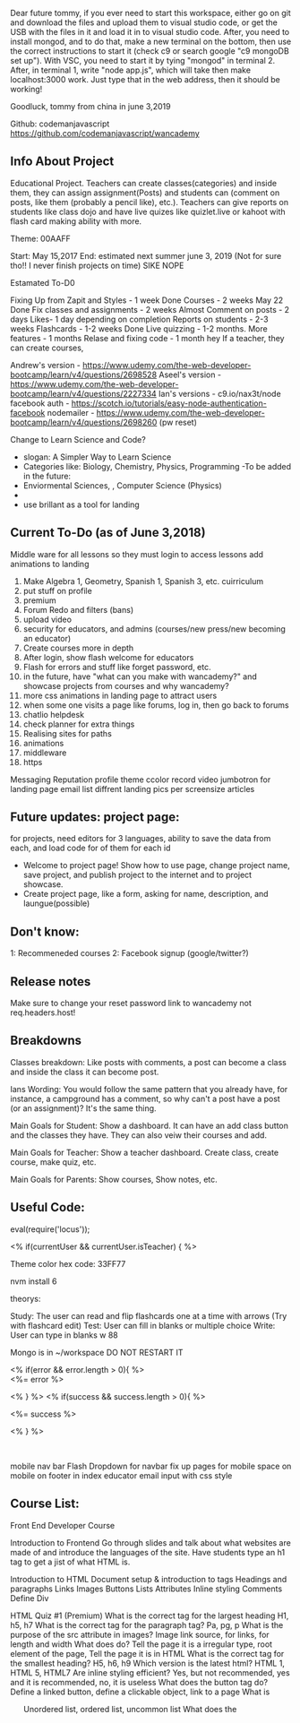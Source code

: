 Dear future tommy, if you ever need to start this workspace, either go on git and download the files and upload them to visual studio code, or get the USB with the files in it and load it in to visual studio code. After, you need to install mongod, and to do that, make a new terminal on the bottom, then use the correct instructions to start it (check c9 or search google "c9 mongoDB set up"). With VSC, you need to start it by tying "mongod" in terminal 2. After, in terminal 1, write "node app.js", which will take then make localhost:3000 work. Just type that in the web address, then it should be working!

Goodluck, tommy from china in june 3,2019

Github: codemanjavascript
https://github.com/codemanjavascript/wancademy

Info About Project
----------------------

Educational Project. Teachers can create classes(categories) and inside them, 
they can assign assignment(Posts) and students can (comment on posts, 
like them (probably a pencil like), etc.). Teachers can give reports on students
like class dojo and have live quizes like quizlet.live or kahoot with flash card 
making ability with more.

Theme: 00AAFF

Start: May 15,2017
End: estimated next summer june 3, 2019 (Not for sure tho!! I never finish projects on time) SIKE NOPE

Estamated To-D0

Fixing Up from Zapit and Styles - 1 week Done
Courses - 2 weeks May 22 Done
Fix classes and assignments - 2 weeks Almost
Comment on posts - 2 days
Likes- 1 day depending on completion
Reports on students - 2-3 weeks
Flashcards - 1-2 weeks Done
Live quizzing - 1-2 months.
More features - 1 months
Relase and fixing code - 1 month
hey
If a teacher, they can create courses, 

Andrew's version - https://www.udemy.com/the-web-developer-bootcamp/learn/v4/questions/2698528
Aseel's version - https://www.udemy.com/the-web-developer-bootcamp/learn/v4/questions/2227334
Ian's versions - c9.io/nax3t/node
facebook auth - https://scotch.io/tutorials/easy-node-authentication-facebook
nodemailer - https://www.udemy.com/the-web-developer-bootcamp/learn/v4/questions/2698260 (pw reset)

Change to Learn Science and Code?
- slogan: A Simpler Way to Learn Science
- Categories like: Biology, Chemistry, Physics, Programming 
-To be added in the future:
- Enviormental Sciences, , Computer Science (Physics)
- 
- use brillant as a tool for landing 

Current To-Do (as of June 3,2018)
----------------------

Middle ware for all lessons so they must login to access lessons
add animations to landing
1) Make Algebra 1, Geometry, Spanish 1, Spanish 3, etc. cuirriculum
2) put stuff on profile
3) premium
4) Forum Redo and filters (bans)
5) upload video
6) security for educators, and admins (courses/new press/new becoming an educator)
7) Create courses more in depth
8) After login, show flash welcome for educators
9) Flash for errors and stuff like forget password, etc.
10) in the future, have "what can you make with wancademy?" and showcase projects from courses and why wancademy?
11) more css animations in landing page to attract users
12) when some one visits a page like forums, log in, then go back to forums
13) chatlio helpdesk
14) check planner for extra things
15) Realising sites for paths
16) animations
17) middleware
18) https

Messaging
Reputation
profile theme ccolor
record video jumbotron for landing page
email list
diffrent landing pics per screensize
articles

Future updates: project page:
---------------
for projects, need editors for 3 languages, ability to save the data from each, and load code for of them for each id
- Welcome to project page! Show how to use page, change project name, save project, and publish project to the internet and to project showcase.
- Create project page, like a form, asking for name, description, and laungue(possible)

Don't know: 
-----------------
1: Recommeneded courses
2: Facebook signup (google/twitter?)

Release notes
------------------------
Make sure to change your reset password link to wancademy not req.headers.host!

Breakdowns
----------------------
Classes breakdown:
Like posts with comments, a post can become a class and 
inside the class it can become post. 

Ians Wording:
You would follow the same pattern that you already have, for instance, 
a campground has a comment, so why can't a post have a post 
(or an assignment)? It's the same thing.

Main Goals for Student:
Show a dashboard. It can have an add class button and the classes they have. They can also veiw their courses and add.

Main Goals for Teacher:
Show a teacher dashboard. Create class, create course, make quiz, etc.

Main Goals for Parents:
Show courses, Show notes, etc. 

Useful Code:
----------------------

eval(require('locus'));

<% if(currentUser && currentUser.isTeacher) { %>

Theme color hex code: 33FF77

nvm install 6

theorys:

Study: The user can read and flip flashcards one at a time with arrows (Try with flashcard edit)
Test: User can fill in blanks or multiple choice
Write: User can type in blanks
w    88

Mongo is in ~/workspace
DO NOT RESTART IT

<div class="container">
  <% if(error && error.length > 0){  %>
  <div class="alert alert-danger">
    <%= error %>
  </div>
  
  <% }  %>
  <% if(success && success.length > 0){  %>
  
  <div class="alert alert-success">
    <%= success %>
  </div>
  
  <% }  %>
</div>

<i class="far fa-square" id="checkbox" style="font-size:23px;"></i> &nbsp;



mobile nav bar
Flash
Dropdown for navbar
fix up pages for mobile
space on mobile on footer in index educator
email input with css style

Course List:
----------------------
Front End Developer Course


Introduction to Frontend
Go through slides and talk about what websites are made of and introduce the languages of the site. Have students type an h1 tag to get a jist of what HTML is.

Introduction to HTML
Document setup & introduction to tags
Headings and paragraphs
Links
Images
Buttons
Lists
Attributes
Inline styling
Comments
Define Div



HTML Quiz #1 (Premium)
What is the correct tag for the largest heading
H1, h5, h7
What is the correct tag for the paragraph tag?
Pa, pg, p
What is the purpose of the src attribute in images?
Image link source, for links, for length and width
What does <!DOCTYPE html> do?
Tell the page it is a irregular type, root element of the page, Tell the page it is in HTML
What is the correct tag for the smallest heading?
H5, h6, h9
Which version is the latest html?
HTML 1, HTML 5, HTML7
Are inline styling efficient?
Yes, but not recommended, yes and it is recommended, no, it is useless
What does the button tag do?
Define a linked button, define a clickable object, link to a page
What is <ul>
Unordered list, ordered list, uncommon list
What does the <title> tag do?
Define the title of the page, define the title of the heading, define the title of the paragraph

Code Your Portfolio
Introduction to project
Show final result, language used
Headings of the portfolio
Create a short paragraph about oneself
Quickly introduce positioning and position a image next to the paragraph
Create a list of hobbies
Create a footer to social media links

Introduction to CSS
Css Syntax
Element selectors (h1, p, etc)
Id selectors
Class selectors
Referring to more than one class
Specific class types (p.class)
Grouping classes
Css Comments
Colors
Borders
RGB, Hex (More in depth with saturation etc. in intermediate)
Backgrounds
Margin, padding, floats
Box model
Fonts and text styles
Text alignment


CSS Quiz #1 (Premium)
What does the element selectors do?
Selects all the elements in that group, selects the classes, selects the id
What is the correct color hex for black?
#00FF00 #000000 #FF0000
What is the correct syntax to change font?
Font-size:50px; , Fontsize:50px; , Size: 50px;
What is the purpose for “text-align:center”?
To align the text vertically centered, to align the text in the center and vertically, to align the text in horizontally centered
What is the main difference of RGB and Hex?
Rgb consists of 3 numbers and Hex is in #000000 format, Rgb is in #000000 format and Hex consists of 3 numbers, Rbg is in #000000 format and rbg is one word

How do you specify a class?
Such as .class, such as #class, such as - class
How do you specify an ID?
Such as .id, such as -id, such as #id

Design a blog
Introduction to project (Bootstrap)
Show final project
HTML Layout
Quick Introduction to Bootstrap and installment
Columns, jumbotrons, etc.
CSS Part
Navbar, Jumbotron styling, thumbnails, logo
Photo installations (Plane photos?)
Google Fonts
Font awesome

Extra Course:
RWD

Introduction to Javascript
Introduction to get element by ID and syntax
Inner Html
Double vs single quotes
Working Switch!
CSS and photo (on and off)
Add Javascript
Hide and Show HTML Elements
Script tag and where to put it
External files and advantages
Alert and console.log
Statements in math(Operators)
Semicolons
Line breaks
Codeblocks
Variables and basic syntax (assignments; use computer example(car))
Comments
Comparisons, logical, boolean, 
Data Type
Functions




JS Quiz #1 (Premium)
What are variables?
Container for storing data, container to store classes, container to store functions
What are functions?
Code designed for different tasks, Code to store variables, Code designed to perform a specific task,
What is the multiplication symbol in javascript?
X, x, *
What is the division symbol in javascript?
/D, ÷, /
What can be encapsulate a string?
‘String’, *String*, .String.
What is a correct Camel Case variable?
camelcase, CAMELCASE, camelCase

Word Game Adventure
Introduction to project
Show final result
Introduction to conditions (Switch and regular)
Introduction to booleans
Introduction to comparisons
Introduction to loops
While
Break
Start foundation of project
Closing after completion

Counting Game
Introduction to project
Show final project
HTML
Title, content,up and down counter
CSS Style
JS Function
Up and Down Counter
Number turns green if counted to specific number

jQuery 
Introduction to language and it’s uses
How it will help in development 
Show a basic example on what jQuery can do and it’s syntax
Prerequisites
Installment (CDN)
Basic Syntax and use hide example
Document.ready 
Selectors: Id, Class, Element selectors
Commonly used events
Hide and show quick project
Toggle
Introduction to DOM Manipulation
Define Dom
Text, html, and val
Attr
Ending and sources to get more practice



Bootstrap 4 
What is bootstrap?
Projects using bootstrap
CDN or download installment
Grip basics
Basic bootstrap typography
Image types
Jumbotron and styling
Bootstrap alerts
Bootstrap buttons
Fontawesome installment and use
Navbar
Dropdowns
Forms
Show bootstrap 4 website and wish good luck


Intermediate Html (Premium)
Review from beginner HTML
In Depth image attributes 
In depth link attributes
Tables
Blocks, Spans
Iframes and attributes
File paths
Meta Tags

Website layout: Dog Store (Premium)
Introduction to project
Show final project
Bootstrap Jumbotron full page
Jumbotron image
Nav bar
Logo
Heading on jumbotron
Subheading and buttons
Layout of Carousel
Layout of Thumbnails and products
Footer


Html Quiz #2 (Premium)
What does target="_blank" do in a link?
Opens the link on the same page, open the link on an another page, opens it in a full body window

What does alt="" do in a image?
The source of the image, an alternate text to the image, specifies the height/altitude of the image
Does HTML allow GIFs?
Yes, No
What defines a table tag?
<tb>, <tabl>, <table>
What defines a row on a table?
<tb>, <tr>, <td>
What are block elements?
Display value of that element, changes the size of element, defines a section of a document
What are span elements?
Defines sections of the documents, Defines inline sections of the documents, defines whole section of document
What is the tag for iframe?
<iframe>, <ifr>, <frame>

Intermediate CSS (Premium)
Positions
Static
Relative
Fixed
Absolute
Sticky
Overflow
Floats
In-line blocks
Pseudo classes
Most important ones and examples
Opacity
Forms In-Depth
Counters
Units




Design: Website layout: Dog Store (Premium)
Heading Styling
Sub-heading Styling
Button fixing
Logo
Photos for products
Description for products
Buttons for products
Photos for carousel
Footer design
Animations using animate.css

CSS Quiz #2 (Premium)
What does a fixed position do?
Stays the same position, moves with the scroll, positioned normally
What does overflow:hidden do?
Show the whole body, when scrolled, the page scrolls, Hide the overflow of the body
What does the property float do?
Specifies how an element should float, specifies how an element will be on the screen, specifies the spacing of the content
What is the difference of inline and inline block?
It allows the height to be changed, it allowed the width to be changed, it allows the height and width to be changed
What does opacity do to a image?
Make it contrast more, Make it transparent more, make it blur more
What are pseudo classes?
Define a special state of an element, define animations of an element, define the colors of pseudo classes.
What does p:hover{color:blue;} mean?
When hovering over headings, the color turns blue, When hovering over paragraphs, the background turns blue , When hovering over paragraphs, the color turns blue
Can a pseudo class have multiple elements?
Yes, No

Intermediate JS(Premium)
Introduction to object oriented programming
Car example
Events Review
Strings Review
Number and bits review
Introduction to arrays
Accessing them
Creating them
Looping and adding
Array Methods
Sorting Arrays
Javascript dates and methods
Lead to optional courses in /courses tab

Optional Extra Courses:
Math Javascript (recommended for algebra 2 and above)
Javascript Randoms
Booleans

Js Quiz #2 (Premium)
What are objects in javascript?
Assigned properties and methods, pictures of moving objects done with javascript, Assigned variables and arrays
What does onclick="displayDate()"  do in a button tag when clicked?
Run the script, Run the button functions, Run the displayDate() function 
Can strings store numbers and special characters?
Yes, No
Do strings alway need quotes?
Yes, No
What can Javascript Numbers be?
Whole numbers, Fractional Numbers, Decimals, Whole and Fractional Numbers
What does toFixed(0) do?
Rounds that number to 2 decimal places, Rounds that number to a whole number, Round that number to 1 decimal place
What is the purpose of an array?
To store multiple variables, to store multiple numbers, To store multiple values (Variables, numbers, etc.)

Advanced Html (Premium)
Responsive site properties
Computer Code
Entities
Charsets
XHTML
HTML5 Support

Optional Courses:
Graphics and canvas
Media (Videos)
APIs 

Netflix Clone layout (WatchIT): HTML  (Premium)
Introduction to project WatchIT
Analysis of Netflix logged in page
Create Navbar
Create “Whos watching?” heading
Crete boxes for profiles
Button for manage profiles

Create nav bar for home page
Create Jumbotron and video background
Popular of WatchIt and provide fake thumbnails of movies

Html Quiz #3 (Premium)
What does max with 70% do?
Scales down from 70% responsively but never up, Scales up from 70% responsively but never down, Scales up and down from 70% responsively
What does the vw unit mean?
 viewport height, viewport weight, Viewport width
How can <kbd> be used?
Keyboard input, Program Output, Console Output
What font does <samp> display?
Arial, Monospace, Proxima Nova
Can <var> be used for mathematical expressions?
Yes, no
How is <pre> used?
Preformatted Text, Preformatted body, Preformatted Fonts
What are entities?
Reserved Characters, Special Characters, Emojis
What is the entity for space?
&nbsp, &amp, &lt
What are charsets?
Characters set to a page, emoji count of a page, Allows to the page to have emojis
Is XHTML an extension to html?
Yes, no

Advanced CSS (Premium)
Rounded Corners 
Border Radius
Borders 
In-depth background
In-depth colors
Creating gradients
Shadow Effects
Text Effects
Transformation
Transitions
Animations and keyframes
Image styling
Pagination
Flex Box

Netflix Clone layout: CSS (Premium)
Style Navbar black
Whos Watching styling
Boxes and images for profiles and names
Add profile
Manage profile button styling
Home page navbar styling
Jumbotron Video styling
Video addition background trailer
Add in images for the thumbnails
Add carousels

CSS Quiz #3 (Premium)
What does border radius mean?
Defines the width of the border of an image, Defines the height of the border of an image, Defines the radius of the border of an image
Can you specify border radius for each corners?
Yes, no
What does background-origin do?
Where the background image is positioned, Sets the background image in the origin, The size of the background image
What does HSL Mean?
Hue, Saturation, Lightness, Hue, Stress light, Lightness, Hue Saturation, Light colors
What are linear gradients?
Gradients from bottom to high, high to bottom, left to right 
What does word wrap do?
Makes text fit better, makes text all in one line, Makes text all in one column
The transalate make the object larger?
Yes, No
What does font-weight: bold;do?
Makes the font bold, makes the font 200, makes the font light
Advanced JS(Premium)
Javascript Errors
Throw and Catch
Scopes
Global and Local
Hoistings
Strict Mode
This keyword
Let
Const
Introduction to debugging
Versions

Extra Courses:
Debugging
AJAX
JSON
BOM

Netflix Clone layout: JS and animations (Premium)
Show them projects relating to javascript
Finalize the WatchIT Project
Add animations
Hover
Buttons
Etc.

Js Quiz #3 (Premium)
What does the try statement do?
Define a block of code to be tested for errors during execution,  Define a block of code if an error occurs during a try statement, stops program and generates an error message
Can a Global scope access a local scope? 
Yes, No
Can you use undeclared variables in strict mode?
Yes, No
How can you declare strict mode?
“Use strict”, strictOn, var strictUse = on;
What is this?
 Refers to the owner of the function, refers to the child of the function, refers to its own function
What is debugging?
Process of finding, testing, and fixing code, The process of finding new code, the process of collaborating with programmers


Back End Developer Course (TBD after Front-End)
(Meant for after front-end course)

Introduction to Backend
Show video and a quick quiz
What is HTTP and HTTPS?
Quick Overview into code we are working with
Introduction to node.js, and ejs and express work
Form submission
Introduction to a code editor (TBD)

Basic backend quiz (Premium)

Code editor setup

Terminal Setup and Command Line Usage 

Terminal Setup and Command Line usage quiz (Premium)

Introduction to Node.js
Npm
Packages
Node.js Quiz #1


Introduction to Frameworks (Express) (Premium)
Different requests, and basics
Express Quiz #1

Introduction to databases (MongoDB) (Premium)
MongoDB Quiz #1

In Depth and comprehensive project (Youtube Clone) (Premium)
Different routes
Incorporate HTML, CSS, Javascript and Animations
Authentication (Links to fb, google, twitter) Local
Models and Routes
Cleaning up code
CRUD
Deploying

Wrap up

Design Developer Course
(Option to Skip to Design Projects)

Introduction to Frontend
Go through slides and talk about what websites are made of and introduce the languages of the site. Have students type an h1 tag to get a jist of what HTML is.

Introduction to HTML
Document setup & introduction to tags
Headings and paragraphs
Links
Images
Buttons
Lists
Attributes
Inline styling
Comments
Define Div



HTML Quiz #1 (Premium)
What is the correct tag for the largest heading
H1, h5, h7
What is the correct tag for the paragraph tag?
Pa, pg, p
What is the purpose of the src attribute in images?
Image link source, for links, for length and width
What does <!DOCTYPE html> do?
Tell the page it is a irregular type, root element of the page, Tell the page it is in HTML
What is the correct tag for the smallest heading?
H5, h6, h9
Which version is the latest html?
HTML 1, HTML 5, HTML7
Are inline styling efficient?
Yes, but not recommended, yes and it is recommended, no, it is useless
What does the button tag do?
Define a linked button, define a clickable object, link to a page
What is <ul>
Unordered list, ordered list, uncommon list
What does the <title> tag do?
Define the title of the page, define the title of the heading, define the title of the paragraph

Code Your Portfolio
Introduction to project
Show final result, language used
Headings of the portfolio
Create a short paragraph about oneself
Quickly introduce positioning and position a image next to the paragraph
Create a list of hobbies
Create a footer to social media links

Introduction to CSS
Css Syntax
Element selectors (h1, p, etc)
Id selectors
Class selectors
Referring to more than one class
Specific class types (p.class)
Grouping classes
Css Comments
Colors
Borders
RGB, Hex (More in depth with saturation etc. in intermediate)
Backgrounds
Margin, padding, floats
Box model
Fonts and text styles
Text alignment


CSS Quiz #1 (Premium)
What does the element selectors do?
Selects all the elements in that group, selects the classes, selects the id
What is the correct color hex for black?
#00FF00 #000000 #FF0000
What is the correct syntax to change font?
Font-size:50px; , Fontsize:50px; , Size: 50px;
What is the purpose for “text-align:center”?
To align the text vertically centered, to align the text in the center and vertically, to align the text in horizontally centered
What is the main difference of RGB and Hex?
Rgb consists of 3 numbers and Hex is in #000000 format, Rgb is in #000000 format and Hex consists of 3 numbers, Rbg is in #000000 format and rbg is one word

How do you specify a class?
Such as .class, such as #class, such as - class
How do you specify an ID?
Such as .id, such as -id, such as #id

Design a blog
Introduction to project (Bootstrap)
Show final project
HTML Layout
Quick Introduction to Bootstrap and installment
Columns, jumbotrons, etc.
CSS Part
Navbar, Jumbotron styling, thumbnails, logo
Photo installations (Plane photos?)
Google Fonts
Font awesome

Extra Course:
RWD

Introduction to Javascript
Introduction to get element by ID and syntax
Inner Html
Double vs single quotes
Working Switch!
CSS and photo (on and off)
Add Javascript
Hide and Show HTML Elements
Script tag and where to put it
External files and advantages
Alert and console.log
Statements in math(Operators)
Semicolons
Line breaks
Codeblocks
Variables and basic syntax (assignments; use computer example(car))
Comments
Comparisons, logical, boolean, 
Data Type
Functions




JS Quiz #1 (Premium)
What are variables?
Container for storing data, container to store classes, container to store functions
What are functions?
Code designed for different tasks, Code to store variables, Code designed to perform a specific task,
What is the multiplication symbol in javascript?
X, x, *
What is the division symbol in javascript?
/D, ÷, /
What can be encapsulate a string?
‘String’, *String*, .String.
What is a correct Camel Case variable?
camelcase, CAMELCASE, camelCase

Word Game Adventure
Introduction to project
Show final result
Introduction to conditions (Switch and regular)
Introduction to booleans
Introduction to comparisons
Introduction to loops
While
Break
Start foundation of project
Closing after completion

Counting Game
Introduction to project
Show final project
HTML
Title, content,up and down counter
CSS Style
JS Function
Up and Down Counter
Number turns green if counted to specific number

jQuery 
Introduction to language and it’s uses
How it will help in development 
Show a basic example on what jQuery can do and it’s syntax
Prerequisites
Installment (CDN)
Basic Syntax and use hide example
Document.ready 
Selectors: Id, Class, Element selectors
Commonly used events
Hide and show quick project
Toggle
Introduction to DOM Manipulation
Define Dom
Text, html, and val
Attr
Ending and sources to get more practice



Bootstrap 4 
What is bootstrap?
Projects using bootstrap
CDN or download installment
Grip basics
Basic bootstrap typography
Image types
Jumbotron and styling
Bootstrap alerts
Bootstrap buttons
Fontawesome installment and use
Navbar
Dropdowns
Forms
Show bootstrap 4 website and wish good luck


Intermediate Html (Premium)
Review from beginner HTML
In Depth image attributes 
In depth link attributes
Tables
Blocks, Spans
Iframes and attributes
File paths
Meta Tags

Website layout: Dog Store (Premium)
Introduction to project
Show final project
Bootstrap Jumbotron full page
Jumbotron image
Nav bar
Logo
Heading on jumbotron
Subheading and buttons
Layout of Carousel
Layout of Thumbnails and products
Footer


Html Quiz #2 (Premium)
What does target="_blank" do in a link?
Opens the link on the same page, open the link on an another page, opens it in a full body window

What does alt="" do in a image?
The source of the image, an alternate text to the image, specifies the height/altitude of the image
Does HTML allow GIFs?
Yes, No
What defines a table tag?
<tb>, <tabl>, <table>
What defines a row on a table?
<tb>, <tr>, <td>
What are block elements?
Display value of that element, changes the size of element, defines a section of a document
What are span elements?
Defines sections of the documents, Defines inline sections of the documents, defines whole section of document
What is the tag for iframe?
<iframe>, <ifr>, <frame>

Intermediate CSS (Premium)
Positions
Static
Relative
Fixed
Absolute
Sticky
Overflow
Floats
In-line blocks
Pseudo classes
Most important ones and examples
Opacity
Forms In-Depth
Counters
Units




Design: Website layout: Dog Store (Premium)
Heading Styling
Sub-heading Styling
Button fixing
Logo
Photos for products
Description for products
Buttons for products
Photos for carousel
Footer design
Animations using animate.css

CSS Quiz #2 (Premium)
What does a fixed position do?
Stays the same position, moves with the scroll, positioned normally
What does overflow:hidden do?
Show the whole body, when scrolled, the page scrolls, Hide the overflow of the body
What does the property float do?
Specifies how an element should float, specifies how an element will be on the screen, specifies the spacing of the content
What is the difference of inline and inline block?
It allows the height to be changed, it allowed the width to be changed, it allows the height and width to be changed
What does opacity do to a image?
Make it contrast more, Make it transparent more, make it blur more
What are pseudo classes?
Define a special state of an element, define animations of an element, define the colors of pseudo classes.
What does p:hover{color:blue;} mean?
When hovering over headings, the color turns blue, When hovering over paragraphs, the background turns blue , When hovering over paragraphs, the color turns blue
Can a pseudo class have multiple elements?
Yes, No

Intermediate JS(Premium)
Introduction to object oriented programming
Car example
Events Review
Strings Review
Number and bits review
Introduction to arrays
Accessing them
Creating them
Looping and adding
Array Methods
Sorting Arrays
Javascript dates and methods
Lead to optional courses in /courses tab

Optional Extra Courses:
Math Javascript (recommended for algebra 2 and above)
Javascript Randoms
Booleans

Js Quiz #2 (Premium)
What are objects in javascript?
Assigned properties and methods, pictures of moving objects done with javascript, Assigned variables and arrays
What does onclick="displayDate()"  do in a button tag when clicked?
Run the script, Run the button functions, Run the displayDate() function 
Can strings store numbers and special characters?
Yes, No
Do strings alway need quotes?
Yes, No
What can Javascript Numbers be?
Whole numbers, Fractional Numbers, Decimals, Whole and Fractional Numbers
What does toFixed(0) do?
Rounds that number to 2 decimal places, Rounds that number to a whole number, Round that number to 1 decimal place
What is the purpose of an array?
To store multiple variables, to store multiple numbers, To store multiple values (Variables, numbers, etc.)


----- (Options to skip until here via quiz)

Design Project #1 (Company Website)
Introduction to Graphic Design
Introduction to Logo Creation
Give basic framework and “goals”
Project showcase and criteria and possibly prizes?
Publish work to project showcase
Receive feedback

Design Project #2 (Email Site)
Introduction to flexbox and examples
Give basic framework and “goals”
Project showcase
Publish work to project showcase
Receive feedback

Design Project #3 (Document writer site ie google docs)
Introduction to flexbox and examples
Give basic framework(javascript) and “goals”
Project showcase
Publish work to project showcase
Receive feedback

Game Developer Course
(Option to Skip to Design Projects)

Introduction to Frontend
Go through slides and talk about what websites are made of and introduce the languages of the site. Have students type an h1 tag to get a jist of what HTML is.

Introduction to HTML
Document setup & introduction to tags
Headings and paragraphs
Links
Images
Buttons
Lists
Attributes
Inline styling
Comments
Define Div



HTML Quiz #1 (Premium)
What is the correct tag for the largest heading
H1, h5, h7
What is the correct tag for the paragraph tag?
Pa, pg, p
What is the purpose of the src attribute in images?
Image link source, for links, for length and width
What does <!DOCTYPE html> do?
Tell the page it is a irregular type, root element of the page, Tell the page it is in HTML
What is the correct tag for the smallest heading?
H5, h6, h9
Which version is the latest html?
HTML 1, HTML 5, HTML7
Are inline styling efficient?
Yes, but not recommended, yes and it is recommended, no, it is useless
What does the button tag do?
Define a linked button, define a clickable object, link to a page
What is <ul>
Unordered list, ordered list, uncommon list
What does the <title> tag do?
Define the title of the page, define the title of the heading, define the title of the paragraph

Code Your Portfolio
Introduction to project
Show final result, language used
Headings of the portfolio
Create a short paragraph about oneself
Quickly introduce positioning and position a image next to the paragraph
Create a list of hobbies
Create a footer to social media links

Introduction to CSS
Css Syntax
Element selectors (h1, p, etc)
Id selectors
Class selectors
Referring to more than one class
Specific class types (p.class)
Grouping classes
Css Comments
Colors
Borders
RGB, Hex (More in depth with saturation etc. in intermediate)
Backgrounds
Margin, padding, floats
Box model
Fonts and text styles
Text alignment


CSS Quiz #1 (Premium)
What does the element selectors do?
Selects all the elements in that group, selects the classes, selects the id
What is the correct color hex for black?
#00FF00 #000000 #FF0000
What is the correct syntax to change font?
Font-size:50px; , Fontsize:50px; , Size: 50px;
What is the purpose for “text-align:center”?
To align the text vertically centered, to align the text in the center and vertically, to align the text in horizontally centered
What is the main difference of RGB and Hex?
Rgb consists of 3 numbers and Hex is in #000000 format, Rgb is in #000000 format and Hex consists of 3 numbers, Rbg is in #000000 format and rbg is one word

How do you specify a class?
Such as .class, such as #class, such as - class
How do you specify an ID?
Such as .id, such as -id, such as #id

Design a blog
Introduction to project (Bootstrap)
Show final project
HTML Layout
Quick Introduction to Bootstrap and installment
Columns, jumbotrons, etc.
CSS Part
Navbar, Jumbotron styling, thumbnails, logo
Photo installations (Plane photos?)
Google Fonts
Font awesome

Extra Course:
RWD

Introduction to Javascript
Introduction to get element by ID and syntax
Inner Html
Double vs single quotes
Working Switch!
CSS and photo (on and off)
Add Javascript
Hide and Show HTML Elements
Script tag and where to put it
External files and advantages
Alert and console.log
Statements in math(Operators)
Semicolons
Line breaks
Codeblocks
Variables and basic syntax (assignments; use computer example(car))
Comments
Comparisons, logical, boolean, 
Data Type
Functions




JS Quiz #1 (Premium)
What are variables?
Container for storing data, container to store classes, container to store functions
What are functions?
Code designed for different tasks, Code to store variables, Code designed to perform a specific task,
What is the multiplication symbol in javascript?
X, x, *
What is the division symbol in javascript?
/D, ÷, /
What can be encapsulate a string?
‘String’, *String*, .String.
What is a correct Camel Case variable?
camelcase, CAMELCASE, camelCase

Word Game Adventure
Introduction to project
Show final result
Introduction to conditions (Switch and regular)
Introduction to booleans
Introduction to comparisons
Introduction to loops
While
Break
Start foundation of project
Closing after completion

Counting Game
Introduction to project
Show final project
HTML
Title, content,up and down counter
CSS Style
JS Function
Up and Down Counter
Number turns green if counted to specific number

jQuery 
Introduction to language and it’s uses
How it will help in development 
Show a basic example on what jQuery can do and it’s syntax
Prerequisites
Installment (CDN)
Basic Syntax and use hide example
Document.ready 
Selectors: Id, Class, Element selectors
Commonly used events
Hide and show quick project
Toggle
Introduction to DOM Manipulation
Define Dom
Text, html, and val
Attr
Ending and sources to get more practice



Bootstrap 4 
What is bootstrap?
Projects using bootstrap
CDN or download installment
Grip basics
Basic bootstrap typography
Image types
Jumbotron and styling
Bootstrap alerts
Bootstrap buttons
Fontawesome installment and use
Navbar
Dropdowns
Forms
Show bootstrap 4 website and wish good luck


Intermediate Html (Premium)
Review from beginner HTML
In Depth image attributes 
In depth link attributes
Tables
Blocks, Spans
Iframes and attributes
File paths
Meta Tags

Website layout: Dog Store (Premium)
Introduction to project
Show final project
Bootstrap Jumbotron full page
Jumbotron image
Nav bar
Logo
Heading on jumbotron
Subheading and buttons
Layout of Carousel
Layout of Thumbnails and products
Footer


Html Quiz #2 (Premium)
What does target="_blank" do in a link?
Opens the link on the same page, open the link on an another page, opens it in a full body window

What does alt="" do in a image?
The source of the image, an alternate text to the image, specifies the height/altitude of the image
Does HTML allow GIFs?
Yes, No
What defines a table tag?
<tb>, <tabl>, <table>
What defines a row on a table?
<tb>, <tr>, <td>
What are block elements?
Display value of that element, changes the size of element, defines a section of a document
What are span elements?
Defines sections of the documents, Defines inline sections of the documents, defines whole section of document
What is the tag for iframe?
<iframe>, <ifr>, <frame>

Intermediate CSS (Premium)
Positions
Static
Relative
Fixed
Absolute
Sticky
Overflow
Floats
In-line blocks
Pseudo classes
Most important ones and examples
Opacity
Forms In-Depth
Counters
Units




Design: Website layout: Dog Store (Premium)
Heading Styling
Sub-heading Styling
Button fixing
Logo
Photos for products
Description for products
Buttons for products
Photos for carousel
Footer design
Animations using animate.css

CSS Quiz #2 (Premium)
What does a fixed position do?
Stays the same position, moves with the scroll, positioned normally
What does overflow:hidden do?
Show the whole body, when scrolled, the page scrolls, Hide the overflow of the body
What does the property float do?
Specifies how an element should float, specifies how an element will be on the screen, specifies the spacing of the content
What is the difference of inline and inline block?
It allows the height to be changed, it allowed the width to be changed, it allows the height and width to be changed
What does opacity do to a image?
Make it contrast more, Make it transparent more, make it blur more
What are pseudo classes?
Define a special state of an element, define animations of an element, define the colors of pseudo classes.
What does p:hover{color:blue;} mean?
When hovering over headings, the color turns blue, When hovering over paragraphs, the background turns blue , When hovering over paragraphs, the color turns blue
Can a pseudo class have multiple elements?
Yes, No

Intermediate JS(Premium)
Introduction to object oriented programming
Car example
Events Review
Strings Review
Number and bits review
Introduction to arrays
Accessing them
Creating them
Looping and adding
Array Methods
Sorting Arrays
Javascript dates and methods
Lead to optional courses in /courses tab

Optional Extra Courses:
Math Javascript (recommended for algebra 2 and above)
Javascript Randoms
Booleans

Js Quiz #2 (Premium)
What are objects in javascript?
Assigned properties and methods, pictures of moving objects done with javascript, Assigned variables and arrays
What does onclick="displayDate()"  do in a button tag when clicked?
Run the script, Run the button functions, Run the displayDate() function 
Can strings store numbers and special characters?
Yes, No
Do strings alway need quotes?
Yes, No
What can Javascript Numbers be?
Whole numbers, Fractional Numbers, Decimals, Whole and Fractional Numbers
What does toFixed(0) do?
Rounds that number to 2 decimal places, Rounds that number to a whole number, Round that number to 1 decimal place
What is the purpose of an array?
To store multiple variables, to store multiple numbers, To store multiple values (Variables, numbers, etc.)


----- (Options to skip until here via quiz)

Project #1 (Cookie clicker clone)
Bootstrap grids (In Depth)
Give basic framework and “goals”
Project showcase and criteria and possibly prizes?
Publish work to project showcase
Receive feedback
Project #2 (TBD)
Project #3 (TBD)

Fonts
----
font-family: 'Roboto', sans-serif;
font-family: 'Noto Sans', sans-serif;
font-family: 'Raleway', sans-serif;


Url: www.uberconference.com/adityaagrawal200313 Number: 720-835-5334 Pin: 75182

What was in experiemnt-2 (Old HTML Page)
-------
<% include ./partials/header %> <!-- HEADER PARTIALS -->
<style>
    .jumbotron{
        background:url(https://i.ytimg.com/vi/rQAh3fSDHFs/maxresdefault.jpg);
        height:350px;
    }
    a:hover{
        color:#009BFF;
        transition:0.2s;
    }
</style>

<div class="jumbotron" >
    <br><div style="padding:6px;"></div>
    <h1 style="text-align:center;color:white;font-size:80px;font-weight:700;">Introduction to HTML</h1>
    
    <br>
    <div style="text-align:center;">
      <a class="btn btn-primary btn-lg" style="color:white;">Back to Dashboard</a>
      <a class="btn btn-info btn-lg" style="color:white;">Add to My Courses</a>
    </div>
</div>
<div class="container" style="text-align:left;">
    <h2 style="font-size:30px;font-weight:400;"><i style="font-size:45px;color:#3A3939;" class="fas fa-sort-down one"></i>&nbsp;1) Document and Tags </h2>
    <div style="display:none;" class="two">
        <div style="padding:5px;"></div>
                <p style="font-size:25px;font-weight:300;">In this lesson, you will be introduced with tags and you learn how to declare an HTML document and you'll even do it yourself!</p>
                <div style="padding:5px;"></div>
                <a href="/editor/introductiontohtml/documentandheading" class="btn btn-primary" style="color:white;"> <i class="far fa-play-circle"></i> Start Lesson </a>
           <br><br>
            </div>

    <h2 style="font-size:30px;font-weight:400;"><i style="font-size:45px;color:#3A3939;" class="fas fa-sort-down one1"></i>&nbsp;2) Headings and Paragraphs </h2>
    <div style="display:none;" class="two1">
         <div style="padding:5px;"></div>
                <p style="font-size:25px;font-weight:300;">In this lesson, you will be introduced with tags and you learn how to declare an HTML document and you'll even do it yourself!</p>
                <div style="padding:5px;"></div>
                <a class="btn btn-primary" style="color:white;"> <i class="far fa-play-circle"></i> Start Lesson </a>
            <br><br>
            </div>
            
     <h2 style="font-size:30px;font-weight:400;"><i style="font-size:45px;color:#3A3939;" class="fas fa-sort-down one2"></i>&nbsp;3) Introduction to Links </h2>
    <div style="display:none;" class="two2">
         <div style="padding:5px;"></div>
                <p style="font-size:25px;font-weight:300;">In this lesson, you will be introduced with tags and you learn how to declare an HTML document and you'll even do it yourself!</p>
                <div style="padding:5px;"></div>
                <a class="btn btn-primary" style="color:white;"> <i class="far fa-play-circle"></i> Start Lesson </a>
            <br><br>
            </div>
            
             <h2 style="font-size:30px;font-weight:400;"><i style="font-size:45px;color:#3A3939;" class="fas fa-sort-down one3"></i>&nbsp;4) Introduction to Images </h2>
    <div style="display:none;" class="two3">
         <div style="padding:5px;"></div>
                <p style="font-size:25px;font-weight:300;">In this lesson, you will be introduced with tags and you learn how to declare an HTML document and you'll even do it yourself!</p>
                <div style="padding:5px;"></div>
                <a class="btn btn-primary" style="color:white;"> <i class="far fa-play-circle"></i> Start Lesson </a>
             <br><br>
            </div>
     <h2 style="font-size:30px;font-weight:400;"><i style="font-size:45px;color:#3A3939;" class="fas fa-sort-down one4"></i>&nbsp;5) Introduction to Buttons </h2>
    <div style="display:none;" class="two4">
         <div style="padding:5px;"></div>
                <p style="font-size:25px;font-weight:300;">In this lesson, you will be introduced with tags and you learn how to declare an HTML document and you'll even do it yourself!</p>
                <div style="padding:5px;"></div>
                <a class="btn btn-primary" style="color:white;"> <i class="far fa-play-circle"></i> Start Lesson </a>
             <br><br>
            </div>
            
             <h2 style="font-size:30px;font-weight:400;"><i style="font-size:45px;color:#3A3939;" class="fas fa-sort-down one5"></i>&nbsp;6) Introduction to Lists </h2>
    <div style="display:none;" class="two5">
         <div style="padding:5px;"></div>
                <p style="font-size:25px;font-weight:300;">In this lesson, you will be introduced with tags and you learn how to declare an HTML document and you'll even do it yourself!</p>
                <div style="padding:5px;"></div>
                <a class="btn btn-primary" style="color:white;"> <i class="far fa-play-circle"></i> Start Lesson </a>
             <br><br>
            </div>
            
             <h2 style="font-size:30px;font-weight:400;"><i style="font-size:45px;color:#3A3939;" class="fas fa-sort-down one6"></i>&nbsp;7) Introduction to Attributes </h2>
    <div style="display:none;" class="two6">
         <div style="padding:5px;"></div>
                <p style="font-size:25px;font-weight:300;">In this lesson, you will be introduced with tags and you learn how to declare an HTML document and you'll even do it yourself!</p>
                <div style="padding:5px;"></div>
                <a class="btn btn-primary" style="color:white;"> <i class="far fa-play-circle"></i> Start Lesson </a>
             <br><br>
            </div>
            
             <h2 style="font-size:30px;font-weight:400;"><i style="font-size:45px;color:#3A3939;" class="fas fa-sort-down one7"></i>&nbsp;8) Inline Stylings </h2>
    <div style="display:none;" class="two7">
         <div style="padding:5px;"></div>
                <p style="font-size:25px;font-weight:300;">In this lesson, you will be introduced with tags and you learn how to declare an HTML document and you'll even do it yourself!</p>
                <div style="padding:5px;"></div>
                <a class="btn btn-primary" style="color:white;"> <i class="far fa-play-circle"></i> Start Lesson </a>
            <br><br>
            </div>
            
             <h2 style="font-size:30px;font-weight:400;"><i style="font-size:45px;color:#3A3939;" class="fas fa-sort-down one8"></i>&nbsp;9) Comments and Divs</h2>
    <div style="display:none;" class="two8">
         <div style="padding:5px;"></div>
                <p style="font-size:25px;font-weight:300;">In this lesson, you will be introduced with tags and you learn how to declare an HTML document and you'll even do it yourself!</p>
                <div style="padding:5px;"></div>
                <a class="btn btn-primary" style="color:white;"> <i class="far fa-play-circle"></i> Start Lesson </a>
             <br><br>
            </div>
<br><br>
</div>

<script>
    
    $(".one").click(function() {
        $(".two").toggle();
    });
    
    $(".one1").click(function() {
        $(".two1").toggle();
    });
    
    $(".one2").click(function() {
        $(".two2").toggle();
    });
    $(".one3").click(function() {
        $(".two3").toggle();
    });
    $(".one4").click(function() {
        $(".two4").toggle();
    });
    $(".one5").click(function() {
        $(".two5").toggle();
    });
    $(".one6").click(function() {
        $(".two6").toggle();
    });
    $(".one7").click(function() {
        $(".two7").toggle();
    });
    $(".one8").click(function() {
        $(".two8").toggle();
    });
</script>

<% include ./partials/footer %> <!-- HEADER PARTIALS -->
